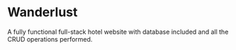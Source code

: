 # Wanderlust
A fully functional full-stack hotel website with database included and all the CRUD operations performed.

